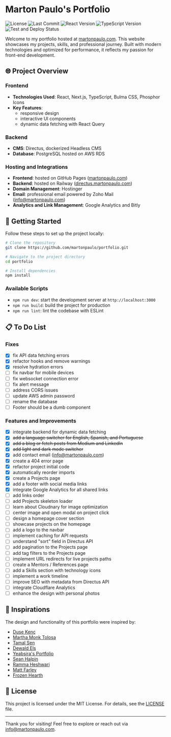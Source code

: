 # Marton Paulo's Portfolio

![License](https://img.shields.io/github/license/martonpaulo/portfolio) ![Last Commit](https://img.shields.io/github/last-commit/martonpaulo/portfolio) ![React Version](https://img.shields.io/github/package-json/dependency-version/martonpaulo/portfolio/react) ![TypeScript Version](https://img.shields.io/github/package-json/dependency-version/martonpaulo/portfolio/dev/typescript) ![Test and Deploy Status](https://github.com/martonpaulo/portfolio/actions/workflows/deploy.yml/badge.svg)

Welcome to my portfolio hosted at [martonpaulo.com](https://www.martonpaulo.com). This website showcases my projects, skills, and professional journey. Built with modern technologies and optimized for performance, it reflects my passion for front-end development.

## 🌐 Project Overview

### Frontend

- **Technologies Used**: React, Next.js, TypeScript, Bulma CSS, Phosphor Icons
- **Key Features**:
  - responsive design
  - interactive UI components
  - dynamic data fetching with React Query

### Backend

- **CMS**: Directus, dockerized Headless CMS
- **Database**: PostgreSQL hosted on AWS RDS

### Hosting and Integrations

- **Frontend**: hosted on GitHub Pages ([martonpaulo.com](https://www.martonpaulo.com))
- **Backend**: hosted on Railway ([directus.martonpaulo.com](https://directus.martonpaulo.com))
- **Domain Management**: Hostinger
- **Email**: professional email powered by Zoho Mail ([info@martonpaulo.com](mailto:info@martonpaulo.com))
- **Analytics and Link Management**: Google Analytics and Bitly

## 🚀 Getting Started

Follow these steps to set up the project locally:

```bash
# Clone the repository
git clone https://github.com/martonpaulo/portfolio.git

# Navigate to the project directory
cd portfolio

# Install dependencies
npm install
```

### Available Scripts

- `npm run dev`: start the development server at `http://localhost:3000`
- `npm run build`: build the project for production
- `npm run lint`: lint the codebase with ESLint

## 📋 To Do List

### Fixes

- [x] fix API data fetching errors
- [x] refactor hooks and remove warnings
- [x] resolve hydration errors
- [ ] fix navbar for mobile devices
- [ ] fix websocket connection error
- [ ] fix alert message
- [ ] address CORS issues
- [ ] update AWS admin password
- [ ] rename the database
- [ ] Footer should be a dumb component

### Features and Improvements

- [x] integrate backend for dynamic data fetching
- [x] ~~add a language switcher for English, Spanish, and Portuguese~~
- [x] ~~add a blog or fetch posts from Medium and LinkedIn~~
- [x] ~~add light and dark mode switcher~~
- [x] add contact email ([info@martonpaulo.com](mailto:info@martonpaulo.com))
- [x] create a 404 error page
- [x] refactor project initial code
- [x] automatically reorder imports
- [x] create a Projects page
- [x] add a footer with social media links
- [x] integrate Google Analytics for all shared links
- [ ] add links order
- [ ] add Projects skeleton loader
- [ ] learn about Cloudnary for image optimization
- [ ] center image and open modal on project click
- [ ] design a homepage cover section
- [ ] showcase projects on the homepage
- [ ] add a logo to the navbar
- [ ] implement caching for API requests
- [ ] understand "sort" field in Directus API
- [ ] add pagination to the Projects page
- [ ] add tag filters to the Projects page
- [ ] implement URL redirects for live projects paths
- [ ] create a Mentors / References page
- [ ] add a Skills section with technology icons
- [ ] implement a work timeline
- [ ] improve SEO with metadata from Directus API
- [ ] integrate Cloudflare Analytics
- [ ] enhance the design with personal photos

## 🌟 Inspirations

The design and functionality of this portfolio were inspired by:

- [Duse Kenç](https://dusekenc.com/)
- [Martha Monk Tolosa](https://www.marthatoulouse.com/)
- [Tamal Sen](https://tamalsen.dev/)
- [Dewald Els](https://dewaldels.com/)
- [Yeabsira's Portfolio](https://yeabsiras-portfolio.vercel.app/)
- [Sean Halpin](https://www.seanhalpin.xyz/)
- [Ramma Heshwari](https://www.rammaheshwari.com/)
- [Matt Farley](https://mattfarley.ca/)
- [Frozen Hearth](https://frozenhearth.vercel.app/)

## 📄 License

This project is licensed under the MIT License. For details, see the [LICENSE](LICENSE) file.

---

Thank you for visiting! Feel free to explore or reach out via [info@martonpaulo.com](mailto:info@martonpaulo.com).

